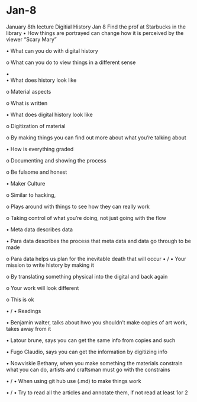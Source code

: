 # Jan-8
January 8th lecture
Digitial History Jan 8	Find the prof at Starbucks in the library
•	How things are portrayed can change how it is perceived by the viewer “Scary Mary”

•	What can you do with digital history

o	What can you do to view things in a different sense

•	\
•	What does history look like

o	Material aspects

o	What is written

•	What does digital history look like

o	Digitization of material

o	By making things you can find out more about what you’re talking about

•	How is everything graded

o	Documenting and showing the process

o	Be fulsome and honest

•	Maker Culture

o	Similar to hacking, 

o	Plays around with things to see how they can really work

o	Taking control of what you’re doing, not just going with the flow

•	Meta data describes data

•	Para data describes the process that meta data and data go through to be made

o	Para data helps us plan for the inevitable death that will occur
•	/
•	Your mission to write history by making it

o	By translating something physical into the digital and back again

o	Your work will look different

o	This is ok

•	/
•	Readings

•	Benjamin walter, talks about hwo you shouldn’t make copies of art work, takes away from it

•	Latour brune, says you can get the same info from copies and such

•	Fugo Claudio, says you can get the information by digitizing info

•	Nowviskie Bethany, when you make something the materials constrain what you can do, artists and craftsman must go with the constrains

•	/
•	When using git hub use (.md) to make things work

•	/
•	Try to read all the articles and annotate them, if not read at least 1or 2
